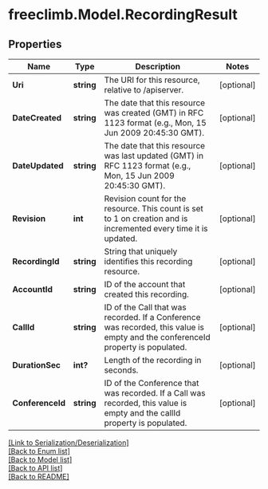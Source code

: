 # freeclimb.Model.RecordingResult


## Properties

Name | Type | Description | Notes
------------ | ------------- | ------------- | -------------
**Uri** | **string** | The URI for this resource, relative to /apiserver. | [optional] 
**DateCreated** | **string** | The date that this resource was created (GMT) in RFC 1123 format (e.g., Mon, 15 Jun 2009 20:45:30 GMT). | [optional] 
**DateUpdated** | **string** | The date that this resource was last updated (GMT) in RFC 1123 format (e.g., Mon, 15 Jun 2009 20:45:30 GMT). | [optional] 
**Revision** | **int** | Revision count for the resource. This count is set to 1 on creation and is incremented every time it is updated. | [optional] 
**RecordingId** | **string** | String that uniquely identifies this recording resource. | [optional] 
**AccountId** | **string** | ID of the account that created this recording. | [optional] 
**CallId** | **string** | ID of the Call that was recorded. If a Conference was recorded, this value is empty and the conferenceId property is populated. | [optional] 
**DurationSec** | **int?** | Length of the recording in seconds. | [optional] 
**ConferenceId** | **string** | ID of the Conference that was recorded. If a Call was recorded, this value is empty and the callId property is populated. | [optional] 

[[Link to Serialization/Deserialization]](../README.md#documentation-for-serialization-deserialization)<br /> 
[[Back to Enum list]](../README.md#documentation-for-enums)<br /> 
[[Back to Model list]](../README.md#documentation-for-models)<br /> 
[[Back to API list]](../README.md#documentation-for-api-endpoints) <br /> 
[[Back to README]](../README.md) <br /> 
